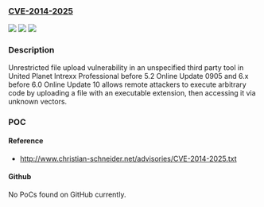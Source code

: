 ### [CVE-2014-2025](https://cve.mitre.org/cgi-bin/cvename.cgi?name=CVE-2014-2025)
![](https://img.shields.io/static/v1?label=Product&message=n%2Fa&color=blue)
![](https://img.shields.io/static/v1?label=Version&message=n%2Fa&color=blue)
![](https://img.shields.io/static/v1?label=Vulnerability&message=n%2Fa&color=brighgreen)

### Description

Unrestricted file upload vulnerability in an unspecified third party tool in United Planet Intrexx Professional before 5.2 Online Update 0905 and 6.x before 6.0 Online Update 10 allows remote attackers to execute arbitrary code by uploading a file with an executable extension, then accessing it via unknown vectors.

### POC

#### Reference
- http://www.christian-schneider.net/advisories/CVE-2014-2025.txt

#### Github
No PoCs found on GitHub currently.

